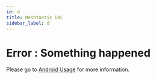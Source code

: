 ```yaml
---
id: d
title: Meshtastic URL
sidebar_label: d
---
```


# Error : Something happened

Please go to [Android Usage](/docs/software/android/usage#join-a-channel) for more information.